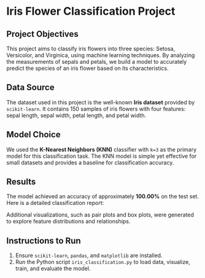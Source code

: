 # Iris Flower Classification Project

## Project Objectives
This project aims to classify iris flowers into three species: Setosa, Versicolor, and Virginica, using machine learning techniques. By analyzing the measurements of sepals and petals, we build a model to accurately predict the species of an iris flower based on its characteristics.

## Data Source
The dataset used in this project is the well-known **Iris dataset** provided by `scikit-learn`. It contains 150 samples of iris flowers with four features: sepal length, sepal width, petal length, and petal width.

## Model Choice
We used the **K-Nearest Neighbors (KNN)** classifier with `k=3` as the primary model for this classification task. The KNN model is simple yet effective for small datasets and provides a baseline for classification accuracy.

## Results
The model achieved an accuracy of approximately **100.00%** on the test set. Here is a detailed classification report:


Additional visualizations, such as pair plots and box plots, were generated to explore feature distributions and relationships.

## Instructions to Run
1. Ensure `scikit-learn`, `pandas`, and `matplotlib` are installed.
2. Run the Python script `iris_classification.py` to load data, visualize, train, and evaluate the model.
